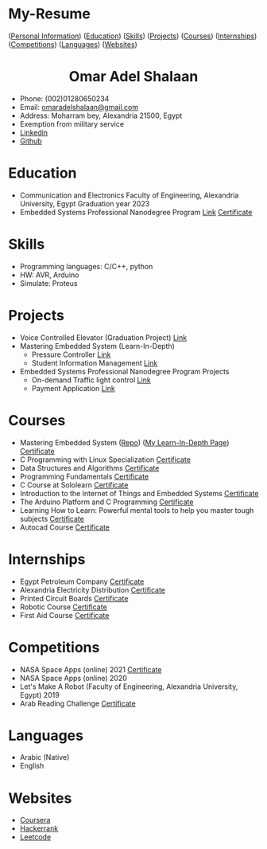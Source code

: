 # My-Resume
([Personal Information](#omar-adel-shalaan))  ([Education](#Education))  ([Skills](#Skills))  ([Projects](#Projects))  ([Courses](#Courses))  ([Internships](#Internships))  ([Competitions](#Competitions))  ([Languages](#Languages))  ([Websites](#Websites))

<h1 align="center">Omar Adel Shalaan</h1>

-	Phone: (002)01280650234
-	Email: omaradelshalaan@gmail.com 
-	Address: Moharram bey, Alexandria 21500, Egypt
-	Exemption from military service
-  [Linkedin](https://www.linkedin.com/in/omar-adel-shalaan-67aaa714b/)
-  [Github](https://github.com/OmarAdelShalaan)

  
# Education
  -	 Communication and Electronics Faculty of Engineering, Alexandria University, Egypt Graduation year 2023
  -  Embedded Systems Professional Nanodegree Program [Link](https://github.com/OmarAdelShalaan/Embedded-Systems-Professional-Nanodegree-Program) [Certificate](./Certificates/Education/Embedded-Systems-Professional-Nanodegree-Program.jpg)

# Skills
  -	Programming languages: C/C++, python 
  -	HW: AVR, Arduino 
  - Simulate: Proteus 

# Projects 
  - Voice Controlled Elevator (Graduation Project) [Link](https://github.com/OmarAdelShalaan/Elevator-Voice-Control-System)
  -  Mastering Embedded System (Learn-In-Depth)
		- Pressure Controller [Link](https://github.com/OmarAdelShalaan/Mastering-Embedded-System/tree/main/Projects/Pressure_Controller)
		- Student Information Management [Link](https://github.com/OmarAdelShalaan/Mastering-Embedded-System/tree/main/Projects/Student_Information_Management)
  -	 Embedded Systems Professional Nanodegree Program Projects
		- On-demand Traffic light control [Link](https://github.com/OmarAdelShalaan/Embedded-Systems-Professional-Nanodegree-Program/tree/main/On-demand%20Traffic%20light%20control)
		- Payment Application [Link](https://github.com/OmarAdelShalaan/Embedded-Systems-Professional-Nanodegree-Program/tree/main/Payment%20Application)

# Courses 
  -	Mastering Embedded System  ([Repo](https://github.com/OmarAdelShalaan/Mastering-Embedded-System)) ([My Learn-In-Depth Page](https://www.learn-in-depth.com/online-diploma/omaradelshalaan%40gmail.com))  [Certificate](./Certificates/Courses/Learn_In_Depth.jpg)
  - C Programming with Linux Specialization  [Certificate](./Certificates/Courses/C_Programming_with_Linux_Specialization)
  -	Data Structures and Algorithms  [Certificate](./Certificates/Courses/Data_Structures_and_Algorithms.jpg)  
  -	Programming Fundamentals  [Certificate](./Certificates/Courses/Programming_Fundamentals.jpg)  
  -	C Course at Sololearn  [Certificate](./Certificates/Courses/C_Sololearn.jpg)   
  -	Introduction to the Internet of Things and Embedded Systems  [Certificate](./Certificates/Courses/Introduction_to_the_Internet_of_Things_and_Embedded_Systems.jpg) 
  -	The Arduino Platform and C Programming  [Certificate](./Certificates/Courses/The_Arduino_Platform_and_C_Programming.jpg)  
  -	Learning How to Learn: Powerful mental tools to help you master tough subjects  [Certificate](./Certificates/Courses/Learning_How_to_Learn_Powerful_mental_tools_to_help_you_master_tough_subjects.jpg)  
  - Autocad Course  [Certificate](./Certificates/Courses/Autocad_Course.jpg) 
  
# Internships 
  -	Egypt Petroleum Company  [Certificate](./Certificates/Internships/Egypt_Petroleum_Company.jpg)
  -	Alexandria Electricity Distribution  [Certificate](./Certificates/Internships/Alexandria_Electricity_Distribution.jpg)
  - Printed Circuit Boards  [Certificate](./Certificates/Internships/Printed_Circuit_Boards.jpg)
  - Robotic Course   [Certificate](./Certificates/Internships/Robotic_Course.jpg)
  - First Aid Course  [Certificate](./Certificates/Internships/First_Aid_Course.jpg)

# Competitions 
  -	NASA Space Apps (online) 2021  [Certificate](./Certificates/Competitions/NASA_Space_Apps.jpg)
  -	NASA Space Apps (online) 2020 
  -	Let's Make A Robot (Faculty of Engineering, Alexandria University, Egypt) 2019
  - Arab Reading Challenge  [Certificate](./Certificates/Competitions/Arab_Reading_Challenge.jpg)
  
# Languages
  - Arabic (Native)
  - English

# Websites
  - [Coursera](https://www.coursera.org/user/0af65574584ba272781ed5e67bd0b056)
  - [Hackerrank](https://www.hackerrank.com/omaradelshalaan)
  - [Leetcode](https://leetcode.com/OmarAdelShalaan/)
  
  
